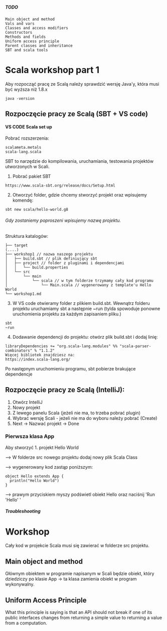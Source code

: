 ##### TODO

    Main object and method
    Vals and vars
    Classes and access modifiers
    Constructors
    Methods and fields
    Uniform access principle
    Parent classes and inheritance
    SBT and scala tools

# Scala workshop part 1

Aby rozpocząć pracę ze Scalą należy sprawdzić wersję Java'y,
 która musi być wyższa niż 1.8.x

```
java -version
```

## Rozpoczęcie pracy ze Scalą (SBT + VS code)
#### VS CODE Scala set up

Pobrać rozszerzenia:

```
scalameta.metals
scala-lang.scala
```

SBT to narzędzie do kompilowania, uruchamiania, testowania projektów utworzonych w Scali. 

1. Pobrać pakiet SBT
```
https://www.scala-sbt.org/release/docs/Setup.html
```

2. Otworzyć folder, gdzie chcemy stworzyć projekt oraz wpisujemy komendę:
```
sbt new scala/hello-world.g8
```
###### Gdy zostaniemy poproszeni wpisujemy nazwę projektu.
Struktura katalogów:
```
├── target
(....)
├── workshop1 // nazwa naszego projektu
│   ├── build.sbt // plik definiujący sbt
│   ├── project // folder z pluginami i dependencjami
│   │   └── build.properties
│   └── src
│       └── main
│           └── scala // w tym folderze trzymamy cały kod programu
│               └── Main.scala // wygenerowany z template'u Hello World
└── workshop1.md
```

3. W VS code otwieramy folder z plikiem build.sbt. Wewnątrz folderu projektu uruchamiamy sbt a następnie ~run (tylda spowoduje ponowne uruchomienia projektu za każdym zapisaniem pliku.)

```
sbt
~run
```

4. Dodawanie dependencji do projektu: otwórz plik build.sbt i dodaj linię:
```
libraryDependencies += "org.scala-lang.modules" %% "scala-parser-combinators" % "1.1.2"
Więcej bibliotek znajdziesz na:
https://index.scala-lang.org/
```
Po następnym uruchomieniu programu, sbt pobierze brakujące dependencje


## Rozpoczęcie pracy ze Scalą (IntelliJ):

1. Otwórz IntelliJ
2. Nowy projekt
3. Z lewego panelu Scala (jeżeli nie ma, to trzeba pobrać plugin)
4. Wybrać wersję Scali - jeżeli nie ma do wyboru należy pobrać (Create)
5. Next -> Nazwać projekt -> Done

### Pierwsza klasa App

Aby stworzyć 1. projekt Hello World
 
--> W folderze src nowego projektu dodaj nowy plik Scala Class

--> wygenerowany kod zastąp poniższym:

```
object Hello extends App {
  println("Hello World")
}
```  

--> prawym przyciskiem myszy podświetl obiekt Hello oraz naciśnij 'Run 'Hello' '

##### Troubleshooting 


# Workshop

Cały kod w projekcie Scala musi się zawierać w folderze src projektu. 

## Main object and method

Głównym obiektem w programie napisanym w Scali będzie obiekt, który dziedziczy po klasie App -> ta klasa zamienia obiekt w program wykonywalny.




## Uniform Access Principle

What this principle is saying is that an API should not break if one of its public interfaces changes from returning a simple value to returning a value from a computation.